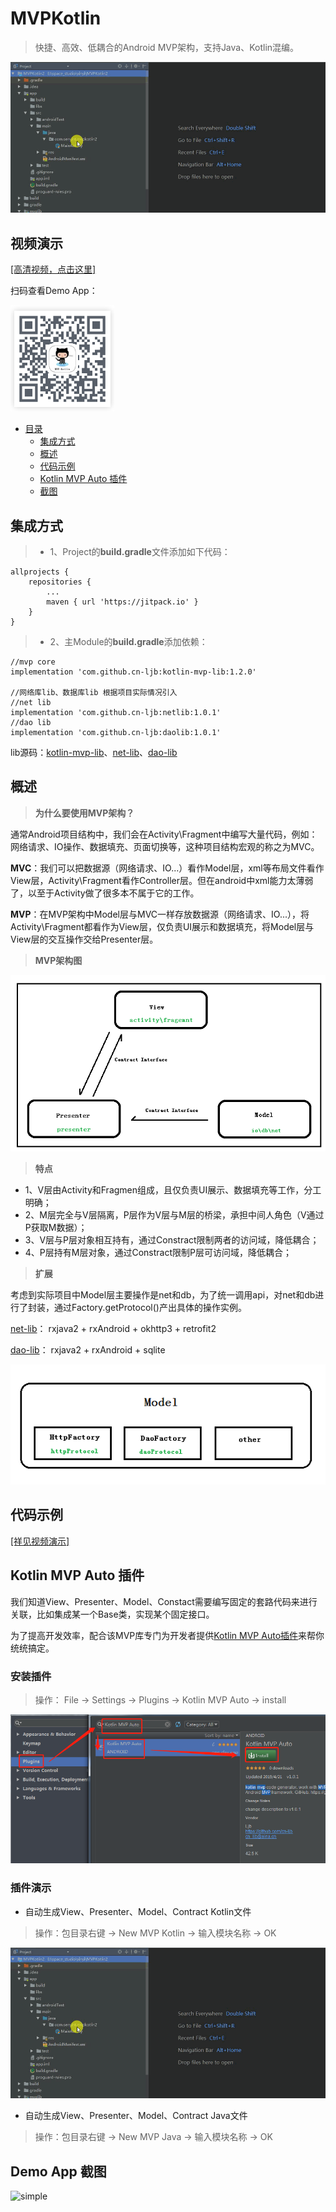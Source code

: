 # MVPKotlin

> 快捷、高效、低耦合的Android MVP架构，支持Java、Kotlin混编。

![kotlin-mvp](./img/mvp_plugin.gif)

## 视频演示

[[高清视频，点击这里]](https://cn-ljb.github.io/2019/07/08/Kotlin-MVP%E6%9E%B6%E6%9E%84%E8%A7%86%E9%A2%91%E6%BC%94%E7%A4%BA/ "视频演示")


扫码查看Demo App：

![mvp](./img/qrcode.png)


* [目录](#)
	* [集成方式](#res1)
	* [概述](#res2)
	* [代码示例](#res3)
	* [Kotlin MVP Auto 插件](#res4)
	* [截图](#res5)

## <div id="res1">集成方式</div>

> * 1、Project的**build.gradle**文件添加如下代码：

	allprojects {
	    repositories {
	      	...
	        maven { url 'https://jitpack.io' }
	    }
	}

> * 2、主Module的**build.gradle**添加依赖：

    //mvp core
    implementation 'com.github.cn-ljb:kotlin-mvp-lib:1.2.0'
	
	//网络库lib、数据库lib 根据项目实际情况引入
    //net lib
    implementation 'com.github.cn-ljb:netlib:1.0.1'
    //dao lib
    implementation 'com.github.cn-ljb:daolib:1.0.1'

lib源码：[kotlin-mvp-lib](https://github.com/cn-ljb/kotlin-mvp-lib)、[net-lib](https://github.com/cn-ljb/netlib)、[dao-lib](https://github.com/cn-ljb/daolib)


## <div id="res2">概述</div>

> **为什么要使用MVP架构？**

通常Android项目结构中，我们会在Activity\Fragment中编写大量代码，例如：网络请求、IO操作、数据填充、页面切换等，这种项目结构宏观的称之为MVC。

**MVC**：我们可以把数据源（网络请求、IO...）看作Model层，xml等布局文件看作View层，Activity\Fragment看作Controller层。但在android中xml能力太薄弱了，以至于Activity做了很多本不属于它的工作。

**MVP**：在MVP架构中Model层与MVC一样存放数据源（网络请求、IO...），将Activity\Fragment都看作为View层，仅负责UI展示和数据填充，将Model层与View层的交互操作交给Presenter层。

> **MVP架构图**

![mvp](./img/mvp.png)

> **特点**

 * 1、V层由Activity和Fragmen组成，且仅负责UI展示、数据填充等工作，分工明确；
 * 2、M层完全与V层隔离，P层作为V层与M层的桥梁，承担中间人角色（V通过P获取M数据）；
 * 3、V层与P层对象相互持有，通过Constract限制两者的访问域，降低耦合；
 * 4、P层持有M层对象，通过Constract限制P层可访问域，降低耦合；

> **扩展**

考虑到实际项目中Model层主要操作是net和db，为了统一调用api，对net和db进行了封装，通过Factory.getProtocol()产出具体的操作实例。

[net-lib](https://github.com/cn-ljb/netlib)： rxjava2 + rxAndroid + okhttp3 + retrofit2

[dao-lib](https://github.com/cn-ljb/daolib)： rxjava2 + rxAndroid + sqlite

![mvp](./img/model.png)


## <div id="res3">代码示例</div>

[[祥见视频演示]](https://cn-ljb.github.io/2019/07/08/Kotlin-MVP%E6%9E%B6%E6%9E%84%E8%A7%86%E9%A2%91%E6%BC%94%E7%A4%BA/ "视频演示")
		
## <div id="res4">Kotlin MVP Auto 插件</div>

我们知道View、Presenter、Model、Constact需要编写固定的套路代码来进行关联，比如集成某一个Base类，实现某个固定接口。

为了提高开发效率，配合该MVP库专门为开发者提供[Kotlin MVP Auto插件](https://github.com/cn-ljb/kotlin-mvp-plugin "Kotlin MVP Auto")来帮你统统搞定。

### 安装插件

> 操作： File -> Settings -> Plugins -> Kotlin MVP Auto -> install

![plugin_install](./img/plugin_install.png)

### 插件演示

 * 自动生成View、Presenter、Model、Contract Kotlin文件

> 操作：包目录右键 -> New MVP Kotlin -> 输入模块名称 -> OK

![kotlin-mvp](./img/mvp_plugin.gif)


 * 自动生成View、Presenter、Model、Contract Java文件

> 操作：包目录右键 -> New MVP Java -> 输入模块名称 -> OK

## <div id="res5">Demo App 截图</div>

![simple](./img/anim.gif)

